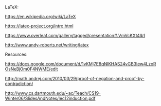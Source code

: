 LaTeX:

https://en.wikipedia.org/wiki/LaTeX

https://latex-project.org/intro.html

https://www.overleaf.com/gallery/tagged/presentation#.VmVcKXt4Ib1

http://www.andy-roberts.net/writing/latex

Resources:

https://docs.google.com/document/d/1vKMj7E8qNIKHAS24vGB3Iew4LzoROsNeBjOm0F4NWME/edit

http://math.andrej.com/2010/03/29/proof-of-negation-and-proof-by-contradiction/

http://www.cs.dartmouth.edu/~ac/Teach/CS19-Winter06/SlidesAndNotes/lec12induction.pdf


